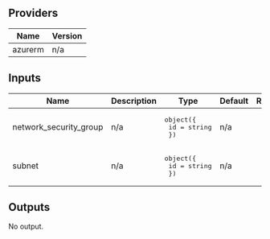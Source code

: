 ## Providers

| Name | Version |
|------|---------|
| azurerm | n/a |

## Inputs

| Name | Description | Type | Default | Required |
|------|-------------|------|---------|:--------:|
| network\_security\_group | n/a | <pre>object({<br>    id = string<br>  })</pre> | n/a | yes |
| subnet | n/a | <pre>object({<br>    id = string<br>  })</pre> | n/a | yes |

## Outputs

No output.

